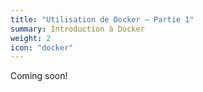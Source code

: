 ```yaml
---
title: "Utilisation de Docker – Partie 1"
summary: Introduction à Docker
weight: 2
icon: "docker"
---
```


Coming soon!
